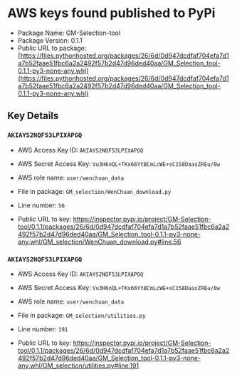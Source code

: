# AWS keys found published to PyPi

* Package Name: GM-Selection-tool
* Package Version: 0.1.1
* Public URL to package: [https://files.pythonhosted.org/packages/26/6d/0d947dcdfaf704efa7d1a7b52faae51fbc6a2a2492f57b2d47d96ded40aa/GM_Selection_tool-0.1.1-py3-none-any.whl](https://files.pythonhosted.org/packages/26/6d/0d947dcdfaf704efa7d1a7b52faae51fbc6a2a2492f57b2d47d96ded40aa/GM_Selection_tool-0.1.1-py3-none-any.whl)

## Key Details

### `AKIAYS2NQF53LPIXAPGQ`

* AWS Access Key ID: `AKIAYS2NQF53LPIXAPGQ`
* AWS Secret Access Key: `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` 
* AWS role name: `user/wenchuan_data`
* File in package: `GM_selection/WenChuan_download.py`
* Line number: `56`

* Public URL to key: https://inspector.pypi.io/project/GM-Selection-tool/0.1.1/packages/26/6d/0d947dcdfaf704efa7d1a7b52faae51fbc6a2a2492f57b2d47d96ded40aa/GM_Selection_tool-0.1.1-py3-none-any.whl/GM_selection/WenChuan_download.py#line.56



### `AKIAYS2NQF53LPIXAPGQ`

* AWS Access Key ID: `AKIAYS2NQF53LPIXAPGQ`
* AWS Secret Access Key: `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` 
* AWS role name: `user/wenchuan_data`
* File in package: `GM_selection/utilities.py`
* Line number: `191`

* Public URL to key: https://inspector.pypi.io/project/GM-Selection-tool/0.1.1/packages/26/6d/0d947dcdfaf704efa7d1a7b52faae51fbc6a2a2492f57b2d47d96ded40aa/GM_Selection_tool-0.1.1-py3-none-any.whl/GM_selection/utilities.py#line.191


